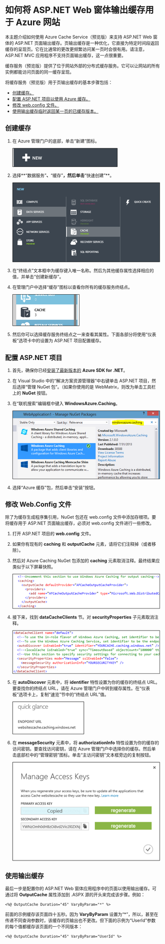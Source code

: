<properties linkid="video-center-detail" urlDisplayName="details" pageTitle="Video Center Details" metaKeywords="" description="" metaCanonical="" services="" documentationCenter="" title="How to Use ASP.NET Web Forms Output Caching with Azure Web Sites" authors="jroth" solutions="" manager="" editor="" />
<tags ms.service=""
    ms.date=""
    wacn.date="04/11/2015"
    />

# 如何将 ASP.NET Web 窗体输出缓存用于 Azure 网站

本主题介绍如何使用 Azure Cache Service（预览版）来支持 ASP.NET Web 窗体的 ASP.NET 页面输出缓存。页输出缓存是一种优化，它直接为特定时间段返回缓存的呈现页。它在比通常的更改更频繁访问某一页时会很有用。请注意，ASP.NET MVC 应用程序不支持页面输出缓存，这一点很重要。

缓存服务（预览版）提供了位于网站外部的分布式缓存服务。它可以让网站的所有实例都能访问页面的同一缓存呈现。

将缓存服务（预览版）用于页输出缓存的基本步骤包括：

-   [创建缓存。][创建缓存。]
-   [配置 ASP.NET 项目以使用 Azure 缓存。][配置 ASP.NET 项目以使用 Azure 缓存。]
-   [修改 web.config 文件。][修改 web.config 文件。]
-   [使用输出缓存临时返回某一页的已缓存版本。][使用输出缓存临时返回某一页的已缓存版本。]

## <span id="createcache"></span></a>创建缓存

1.  在 Azure 管理门户的底部，单击“新建”图标。

    ![“新建”图标][“新建”图标]

2.  选择**“数据服务”**、**“缓存”**，然后单击**“快速创建”**。

    ![“新建缓存”对话框][“新建缓存”对话框]

3.  在“终结点”文本框中为缓存键入唯一名称。然后为其他缓存属性选择相应的值，并单击“创建新缓存”。

4.  在管理门户中选择“缓存”图标以查看你所有的缓存服务终结点。

    ![“缓存”图标][“缓存”图标]

5.  然后你可以选择缓存服务终结点之一来查看其属性。下面各部分将使用“仪表板”选项卡中的设置为 ASP.NET 项目配置缓存。

## <span id="configureproject"></span></a>配置 ASP.NET 项目

1.  首先，确保你已经[安装了最新版本的][安装了最新版本的] **Azure SDK for .NET**。

2.  在 Visual Studio 中的“解决方案资源管理器”中右键单击 ASP.NET 项目，然后选择“管理 NuGet 包”。（如果你使用的是 WebMatrix，则改为单击工具栏上的 **NuGet** 按钮。

3.  在“联机搜索”编辑框中键入 **WindowsAzure.Caching**。

    ![“NuGet”对话框][“NuGet”对话框]

4.  选择“Azure 缓存”包，然后单击“安装”按钮。

## <span id="configurewebconfig"></span></a>修改 Web.Config 文件

除了为缓存生成程序集引用，NuGet 包还在 web.config 文件中添加存根项。要将缓存用于 ASP.NET 页面输出缓存，必须对 web.config 文件进行一些修改。

1.  打开 ASP.NET 项目的 **web.config** 文件。

2.  如果你有现有的 **caching** 和 **outputCache** 元素，请将它们注释掉（或者移除）。

3.  然后对 Azure Caching NuGet 包添加的 **caching** 元素取消注释。最终结果应类似于以下屏幕快照。

    ![输出配置][输出配置]

4.  接下来，找到 **dataCacheClients** 节。对 **securityProperties** 子元素取消注释。

    ![缓存配置][缓存配置]

5.  在 **autoDiscover** 元素中，将 **identifier** 特性设置为你的缓存的终结点 URL。要查找你的终结点 URL，请在 Azure 管理门户中转到缓存属性。在“仪表板”选项卡上，复制“速览”节中的“终结点 URL”值。

    ![端点 URL][端点 URL]

6.  在 **messageSecurity** 元素中，将 **authorizationInfo** 特性设置为你的缓存的访问密钥。要查找访问密钥，请在 Azure 管理门户中选择你的缓存。然后单击底部栏中的“管理密钥”图标。单击“主访问密钥”文本框旁边的复制按钮。

    ![管理密钥][管理密钥]

## <span id="useoutputcaching"></span></a>使用输出缓存

最后一步是配置你的 ASP.NET Web 窗体应用程序中的页面以使用输出缓存。可通过将 **OutputCache** 属性添加到 .ASPX 源的开头来完成该步骤。例如：

    <%@ OutputCache Duration="45" VaryByParam="*" %>

前面的示例缓存该页面四十五秒。因为 **VaryByParam** 设置为“\*”，所以，甚至在传递不同查询参数时，该缓存的页输出也不更改。但下面的示例为“UserId”参数的每个值都缓存该页面的一个不同版本：

    <%@ OutputCache Duration="45" VaryByParam="UserId" %>   

  [创建缓存。]: #createcache
  [配置 ASP.NET 项目以使用 Azure 缓存。]: #configureproject
  [修改 web.config 文件。]: #configurewebconfig
  [使用输出缓存临时返回某一页的已缓存版本。]: #useoutputcaching
  [“新建”图标]: ./media/web-sites-web-forms-output-caching/CacheScreenshot_NewButton.PNG
  [“新建缓存”对话框]: ./media/web-sites-web-forms-output-caching/CachingScreenshot_CreateOptions.PNG
  [“缓存”图标]: ./media/web-sites-web-forms-output-caching/CachingScreenshot_CacheIcon.PNG
  [安装了最新版本的]: http://www.windowsazure.cn/zh-cn/downloads/?sdk=net
  [“NuGet”对话框]: ./media/web-sites-web-forms-output-caching/CachingScreenshot_NuGet.PNG
  [输出配置]: ./media/web-sites-web-forms-output-caching/CachingScreenshot_OC_WebConfig.PNG
  [缓存配置]: ./media/web-sites-web-forms-output-caching/CachingScreenshot_CacheConfig.PNG
  [端点 URL]: ./media/web-sites-web-forms-output-caching/CachingScreenshot_EndpointURL.PNG
  [管理密钥]: ./media/web-sites-web-forms-output-caching/CachingScreenshot_ManageAccessKeys.PNG
